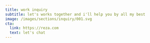 ```yaml
---
title: work inquiry
subtitle: let's works together and i'll help you by all my best
image: /images/sections/inquiry/001.svg
cta:
  link: https://reza.com
  text: let's chat
---
```

